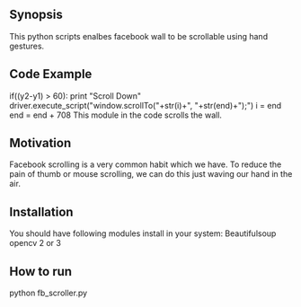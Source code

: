 ## Synopsis

This python scripts enalbes facebook wall to be scrollable using hand gestures.

## Code Example

if((y2-y1) > 60):
            print "Scroll Down"
            driver.execute_script("window.scrollTo("+str(i)+", "+str(end)+");")
            i = end
            end = end + 708
This module in the code scrolls the wall.

## Motivation

Facebook scrolling is a very common habit which we have. To reduce the pain of thumb or mouse scrolling, we can do this just waving our hand in the air. 

## Installation

You should have following modules install in your system:
Beautifulsoup
opencv 2 or 3

## How to run

python fb_scroller.py
